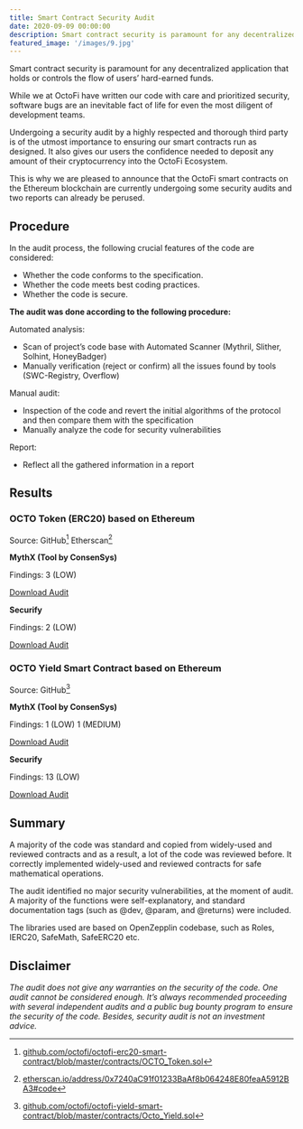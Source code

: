 ```yaml
---
title: Smart Contract Security Audit
date: 2020-09-09 00:00:00
description: Smart contract security is paramount for any decentralized application that holds or controls the flow of users’ hard-earned funds.
featured_image: '/images/9.jpg'
---
```


Smart contract security is paramount for any decentralized application that holds or controls the flow of users’ hard-earned funds. 

While we at OctoFi have written our code with care and prioritized security, software bugs are an inevitable fact of life for even the most diligent of development teams. 

Undergoing a security audit by a highly respected and thorough third party is of the utmost importance to ensuring our smart contracts run as designed. It also gives our users the confidence needed to deposit any amount of their cryptocurrency into the OctoFi Ecosystem.

This is why we are pleased to announce that the OctoFi smart contracts on the Ethereum blockchain are currently undergoing some security audits and two reports can already be perused.

## Procedure

In the audit process, the following crucial features of the code are considered:

- Whether the code conforms to the specification. 
- Whether the code meets best coding practices.
- Whether the code is secure.


**The audit was done according to the following procedure:**

Automated analysis:

- Scan of project’s code base with Automated Scanner (Mythril, Slither, Solhint, HoneyBadger)
- Manually verification (reject or confirm) all the issues found by tools (SWC-Registry, Overflow)

Manual audit:

- Inspection of the code and revert the initial algorithms of the protocol and then compare them with the specification
- Manually analyze the code for security vulnerabilities

Report:

- Reflect all the gathered information in a report

## Results

### OCTO Token (ERC20) based on Ethereum

Source: GitHub[^1] Etherscan[^2]

**MythX (Tool by ConsenSys)**

Findings: 3 (LOW)

[Download Audit](https://github.com/octofi/octofi-smart-contract-audits/raw/master/octo-token/MythX_Audit_OCTO_Token_Contract.pdf)

**Securify**

Findings: 2 (LOW)

[Download Audit](https://github.com/octofi/octofi-smart-contract-audits/raw/master/octo-token/Securify_Audit_OCTO_Token_Contract.pdf)

### OCTO Yield Smart Contract based on Ethereum

Source: GitHub[^3]

**MythX (Tool by ConsenSys)**

Findings: 1 (LOW) 1 (MEDIUM)

[Download Audit](https://github.com/octofi/octofi-smart-contract-audits/raw/master/octo-yield/MythX_Audit_OCTO_Yield_Contract.pdf)

**Securify** 

Findings: 13 (LOW)

[Download Audit](https://github.com/octofi/octofi-smart-contract-audits/raw/master/octo-yield/Securify_Audit_OCTO_Yield_Contract.pdf)

## Summary

A majority of the code was standard and copied from widely-used and reviewed contracts and as a result, a lot of the code was reviewed before. It correctly implemented widely-used and reviewed contracts for safe mathematical operations. 

The audit identified no major security vulnerabilities, at the moment of audit. A majority of the functions were self-explanatory, and standard documentation tags (such as @dev, @param, and @returns) were included.

The libraries used are based on OpenZepplin codebase, such as Roles, IERC20, SafeMath, SafeERC20 etc.


## Disclaimer

*The audit does not give any warranties on the security of the code. One audit cannot be considered enough. It’s always recommended proceeding with several independent audits and a public bug bounty program to ensure the security of the code. Besides, security audit is not an investment advice.*


[^1]: [github.com/octofi/octofi-erc20-smart-contract/blob/master/contracts/OCTO_Token.sol](https://github.com/octofi/octofi-erc20-smart-contract/blob/master/contracts/OCTO_Token.sol)
[^2]: [etherscan.io/address/0x7240aC91f01233BaAf8b064248E80feaA5912BA3#code](https://etherscan.io/address/0x7240aC91f01233BaAf8b064248E80feaA5912BA3#code)
[^3]: [github.com/octofi/octofi-yield-smart-contract/blob/master/contracts/Octo_Yield.sol](https://github.com/octofi/octofi-yield-smart-contract/blob/master/contracts/Octo_Yield.sol)
